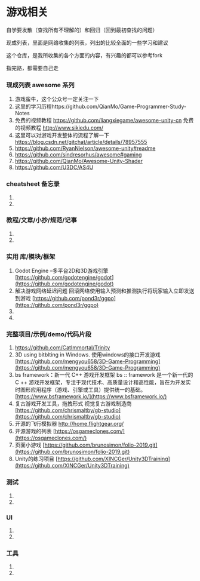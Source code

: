 # 游戏相关
自学要发散（查找所有不理解的）和回归（回到最初查找的问题）

现成列表，里面是网络收集的列表，列出的比较全面的一些学习和建议

这个仓库，是我所收集的各个方面的内容，有兴趣的都可以参考fork

指完路，都需要自己走

### 现成列表 awesome 系列
1. 游戏蛮牛，这个公众号一定关注一下
1. 这里的学习历程https://github.com/QianMo/Game-Programmer-Study-Notes
1. 免费的视频教程 https://github.com/liangxiegame/awesome-unity-cn
    免费的视频教程 http://www.sikiedu.com/
1. 这里可以对游戏开发整体的流程了解一下 https://blog.csdn.net/gitchat/article/details/78957555
1. https://github.com/RyanNielson/awesome-unity#readme
1. https://github.com/sindresorhus/awesome#gaming
1. https://github.com/QianMo/Awesome-Unity-Shader
1. https://github.com/U3DC/AS4U

### cheatsheet 备忘录
1.
1.

### 教程/文章/小抄/规范/记事
1.
1.

### 实用 库/模块/框架
1. Godot Engine –多平台2D和3D游戏引擎
[https://github.com/godotengine/godot](https://github.com/godotengine/godot)
1. 解决游戏网络延迟问题 回滚网络使用输入预测和推测执行将玩家输入立即发送到游戏
[https://github.com/pond3r/ggpo](https://github.com/pond3r/ggpo)
1.
1.

### 完整项目/示例/demo/代码片段
1. https://github.com/CatImmortal/Trinity
1. 3D using bitblting in Windows. 使用windows的接口开发游戏
[https://github.com/mengyou658/3D-Game-Programming](https://github.com/mengyou658/3D-Game-Programming)
1. bs framework：新一代 C++ 游戏开发框架
   bs :: framework 是一个新一代的 C ++ 游戏开发框架，专注于现代技术、高质量设计和高性能，旨在为开发实时图形应用程序（游戏、引擎或工具）提供统一的基础。
[https://www.bsframework.io/](https://www.bsframework.io/)
1. 复古游戏开发工具，拖拽形式 视觉复古游戏制造商
[https://github.com/chrismaltby/gb-studio](https://github.com/chrismaltby/gb-studio)
1. 开源的飞行模拟器
http://home.flightgear.org/
1. 开源游戏的列表
[https://osgameclones.com/](https://osgameclones.com/)
1. 页面小游戏
[https://github.com/brunosimon/folio-2019.git](https://github.com/brunosimon/folio-2019.git)
1. Unity的练习项目
[https://github.com/XINCGer/Unity3DTraining](https://github.com/XINCGer/Unity3DTraining)


### 测试
1.
1.

### UI
1.
1.

### 工具
1.
1.

